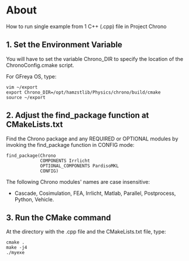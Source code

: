 # About
How to run single example from 1 C++ (.cpp) file in Project Chrono

## 1. Set the Environment Variable
You will have to set the variable Chrono_DIR to specify the location of the ChronoConfig.cmake script.

For GFreya OS, type:
```
vim ~/export
export Chrono_DIR=/opt/hamzstlib/Physics/chrono/build/cmake
source ~/export
```

## 2. Adjust the find_package function at CMakeLists.txt
Find the Chrono package and any REQUIRED or OPTIONAL modules by invoking the find_package function in CONFIG mode:

```
find_package(Chrono
             COMPONENTS Irrlicht
             OPTIONAL_COMPONENTS PardisoMKL
             CONFIG)
```

The following Chrono modules' names are case insensitive: 
* Cascade, Cosimulation, FEA, Irrlicht, Matlab, Parallel, Postprocess, Python, Vehicle.

## 3. Run the CMake command
At the directory with the .cpp file and the CMakeLists.txt file, type:
```
cmake .
make -j4
./myexe
```
